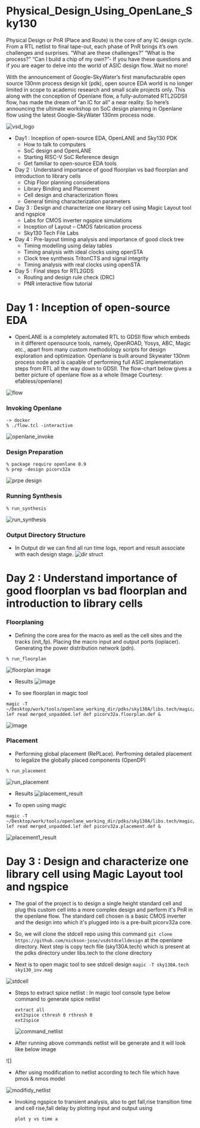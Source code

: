 # Physical_Design_Using_OpenLane_Sky130

Physical Design or PnR (Place and Route) is the core of any IC design cycle. From a RTL netlist to final tape-out, each phase of PnR brings it’s own challenges and surprises. “What are these challenges?” “What is the process?” “Can I build a chip of my own?”- If you have these questions and if you are eager to delve into the world of ASIC design flow..Wait no more!

With the announcement of Google-SkyWater’s first manufacturable open source 130nm process design kit (pdk), open source EDA world is no longer limited in scope to academic research and small scale projects only. This along with the conception of Openlane flow, a fully-automated RTL2GDSII flow, has made the dream of “an IC for all” a near reality.
So here’s announcing the ultimate workshop on SoC design planning in Openlane flow using the latest Google-SkyWater 130nm process node.

![vsd_logo](https://github.com/bharatts/Physical_Design_Using_OpenLane_Sky130/blob/main/images/vsd_logo.jpg)

- Day1 : Inception of open-source EDA, OpenLANE and Sky130 PDK
  * How to talk to computers
  * SoC design and OpenLANE
  * Starting RISC-V SoC Reference design
  * Get familiar to open-source EDA tools
- Day 2 : Understand importance of good floorplan vs bad floorplan and introduction to library cells
  * Chip Floor planning considerations
  * Library Binding and Placement
  * Cell design and characterization flows
  * General timing characterization parameters
- Day 3 : Design and characterize one library cell using Magic Layout tool and ngspice
  * Labs for CMOS inverter ngspice simulations
  * Inception of Layout – CMOS fabrication process
  * Sky130 Tech File Labs
- Day 4 : Pre-layout timing analysis and importance of good clock tree
  * Timing modelling using delay tables
  * Timing analysis with ideal clocks using openSTA
  * Clock tree synthesis TritonCTS and signal integrity
  * Timing analysis with real clocks using openSTA
- Day 5 : Final steps for RTL2GDS
  * Routing and design rule check (DRC)
  * PNR interactive flow tutorial

# Day 1 : Inception of open-source EDA

- OpenLANE is a completely automated RTL to GDSII flow which embeds in it different opensource tools, namely, OpenROAD, Yosys, ABC, Magic etc., apart from many custom methodology scripts for design exploration and optimization. Openlane is built around Skywater 130nm process node and is capable of performing full ASIC implementation steps from RTL all the way down to GDSII. The flow-chart below gives a better picture of openlane flow as a whole (Image Courtesy: efabless/openlane)

![flow](https://raw.githubusercontent.com/nickson-jose/vsdstdcelldesign/master/Images/openlane.flow.1.png)

### Invoking Openlane

```
-> docker
% ./flow.tcl -interactive
```

![openlane_invoke](https://github.com/bharatts/Physical_Design_Using_OpenLane_Sky130/blob/main/images/invoking_openlane.jpg)

### Design Preparation
```
% package require openlane 0.9
% prep -design picorv32a
```
![prpe design](https://github.com/bharatts/Physical_Design_Using_OpenLane_Sky130/blob/main/images/design_prep.jpg)

### Running Synthesis
```
% run_synthesis
```
![run_synthesis](https://github.com/bharatts/Physical_Design_Using_OpenLane_Sky130/blob/main/images/run_synthesis_day2.jpg)

### Output Directory Structure
- In Output dir we can find all run time logs, report and result associate with each design stage.
![dir struct](https://github.com/bharatts/Physical_Design_Using_OpenLane_Sky130/blob/main/images/run_directory_struct.jpg)

# Day 2 : Understand importance of good floorplan vs bad floorplan and introduction to library cells

### Floorplaning 
- Defining the core area for the macro as well as the cell sites and the tracks (init_fp). Placing the macro input and output ports (ioplacer). Generating the power distribution network (pdn).

```
% run_floorplan
```
![floorplan image](https://github.com/bharatts/Physical_Design_Using_OpenLane_Sky130/blob/main/images/run_floorplan_day2.jpg)

- Results
![image](https://github.com/bharatts/Physical_Design_Using_OpenLane_Sky130/blob/main/images/Screenshot%202023-08-15%20191957day2_floorplan.jpg)

- To see floorplan in magic tool
```
magic -T ~/Desktop/work/tools/openlane_working_dir/pdks/sky130A/libs.tech/magic/sky130A.tech lef read merged_unpadded.lef def picorv32a.floorplan.def &
```
![image](https://github.com/bharatts/Physical_Design_Using_OpenLane_Sky130/blob/main/images/floorplan_result_day2.jpg)

### Placement
- Performing global placement (RePLace). Perfroming detailed placement to legalize the globally placed components (OpenDP)
```
% run_placement
```
![run_placement](https://github.com/bharatts/Physical_Design_Using_OpenLane_Sky130/blob/main/images/run_placement_day2.jpg)

- Results
![placement_result](https://github.com/bharatts/Physical_Design_Using_OpenLane_Sky130/blob/main/images/placement_result_day2.jpg)

- To open using magic 
```
magic -T ~/Desktop/work/tools/openlane_working_dir/pdks/sky130A/libs.tech/magic/sky130A.tech lef read merged_unpadded.lef def picorv32a.placement.def &
```
![placement1_result](https://github.com/bharatts/Physical_Design_Using_OpenLane_Sky130/blob/main/images/placement1_result_day2.jpg)


# Day 3 : Design and characterize one library cell using Magic Layout tool and ngspice

- The goal of the project is to design a single height standard cell and plug this custom cell into a more complex design and perform it's PnR in the openlane flow. The standard cell chosen is a basic CMOS inverter and the design into which it's plugged into is a pre-built picorv32a core.

- So, we will clone the stdcell repo using this command ``` git clone https://github.com/nickson-jose/vsdstdcelldesign ``` at the openlane directory.
Next step is copy tech file (sky130A.tech) which is present at the pdks directory under libs.tech to the clone directory 

- Next is to open magic tool to see stdcell design 
``` magic -T sky130A.tech sky130_inv.mag ```

![stdcell](https://github.com/bharatts/Physical_Design_Using_OpenLane_Sky130/blob/main/images/vsdstdinv_day3.jpg)

- Steps to extract spice netlist : In magic tool console type below command to generate spice netlist
  ```
  extract all
  ext2spice cthresh 0 rthresh 0
  ext2spice
  ```

  ![command_netlist](https://github.com/bharatts/Physical_Design_Using_OpenLane_Sky130/blob/main/images/extract_all_day3.jpg)

- After running above commands netlist will be generate and it will look like below image

![]

- After using modification to netlist according to tech file which have pmos & nmos model

  
![modifidy_netlist](https://github.com/bharatts/Physical_Design_Using_OpenLane_Sky130/blob/main/images/spice_file.jpg)
  
- Invoking ngspice to transient analysis, also to get fall,rise transition time and cell rise,fall delay by plotting input and output using
  ```
  plot y vs time a
  ```


